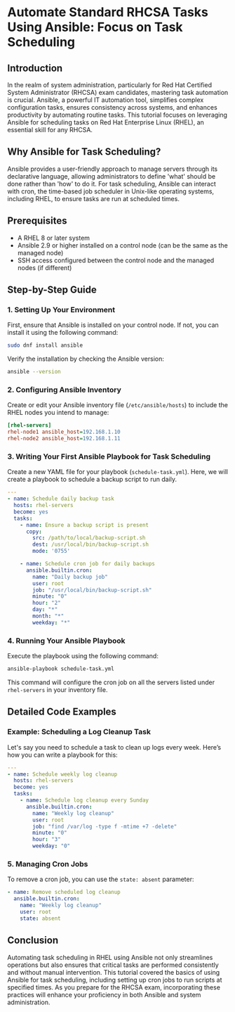 # Automate Standard RHCSA Tasks Using Ansible: Focus on Task Scheduling

## Introduction

In the realm of system administration, particularly for Red Hat Certified System Administrator (RHCSA) exam candidates, mastering task automation is crucial. Ansible, a powerful IT automation tool, simplifies complex configuration tasks, ensures consistency across systems, and enhances productivity by automating routine tasks. This tutorial focuses on leveraging Ansible for scheduling tasks on Red Hat Enterprise Linux (RHEL), an essential skill for any RHCSA.

## Why Ansible for Task Scheduling?

Ansible provides a user-friendly approach to manage servers through its declarative language, allowing administrators to define 'what' should be done rather than 'how' to do it. For task scheduling, Ansible can interact with cron, the time-based job scheduler in Unix-like operating systems, including RHEL, to ensure tasks are run at scheduled times.

## Prerequisites

- A RHEL 8 or later system
- Ansible 2.9 or higher installed on a control node (can be the same as the managed node)
- SSH access configured between the control node and the managed nodes (if different)

## Step-by-Step Guide

### 1. Setting Up Your Environment

First, ensure that Ansible is installed on your control node. If not, you can install it using the following command:

```bash
sudo dnf install ansible
```

Verify the installation by checking the Ansible version:

```bash
ansible --version
```

### 2. Configuring Ansible Inventory

Create or edit your Ansible inventory file (`/etc/ansible/hosts`) to include the RHEL nodes you intend to manage:

```ini
[rhel-servers]
rhel-node1 ansible_host=192.168.1.10
rhel-node2 ansible_host=192.168.1.11
```

### 3. Writing Your First Ansible Playbook for Task Scheduling

Create a new YAML file for your playbook (`schedule-task.yml`). Here, we will create a playbook to schedule a backup script to run daily.

```yaml
---
- name: Schedule daily backup task
  hosts: rhel-servers
  become: yes
  tasks:
    - name: Ensure a backup script is present
      copy:
        src: /path/to/local/backup-script.sh
        dest: /usr/local/bin/backup-script.sh
        mode: '0755'

    - name: Schedule cron job for daily backups
      ansible.builtin.cron:
        name: "Daily backup job"
        user: root
        job: "/usr/local/bin/backup-script.sh"
        minute: "0"
        hour: "2"
        day: "*"
        month: "*"
        weekday: "*"
```

### 4. Running Your Ansible Playbook

Execute the playbook using the following command:

```bash
ansible-playbook schedule-task.yml
```

This command will configure the cron job on all the servers listed under `rhel-servers` in your inventory file.

## Detailed Code Examples

### Example: Scheduling a Log Cleanup Task

Let's say you need to schedule a task to clean up logs every week. Here’s how you can write a playbook for this:

```yaml
---
- name: Schedule weekly log cleanup
  hosts: rhel-servers
  become: yes
  tasks:
    - name: Schedule log cleanup every Sunday
      ansible.builtin.cron:
        name: "Weekly log cleanup"
        user: root
        job: "find /var/log -type f -mtime +7 -delete"
        minute: "0"
        hour: "3"
        weekday: "0"
```

### 5. Managing Cron Jobs

To remove a cron job, you can use the `state: absent` parameter:

```yaml
- name: Remove scheduled log cleanup
  ansible.builtin.cron:
    name: "Weekly log cleanup"
    user: root
    state: absent
```

## Conclusion

Automating task scheduling in RHEL using Ansible not only streamlines operations but also ensures that critical tasks are performed consistently and without manual intervention. This tutorial covered the basics of using Ansible for task scheduling, including setting up cron jobs to run scripts at specified times. As you prepare for the RHCSA exam, incorporating these practices will enhance your proficiency in both Ansible and system administration.